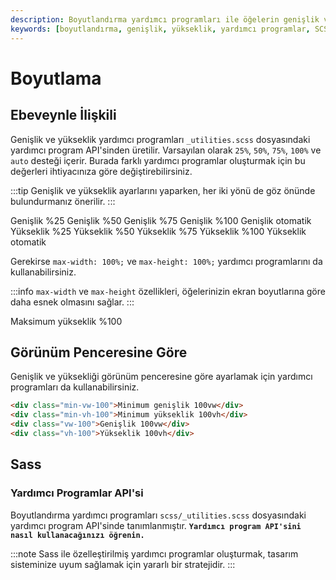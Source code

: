 ```yaml
---
description: Boyutlandırma yardımcı programları ile öğelerin genişlik ve yükseklik ayarlarını kolayca yapın. Farklı boyut seçenekleri ve özelleştirme ile kendi ihtiyaçlarınıza uygun hale getirin.
keywords: [boyutlandırma, genişlik, yükseklik, yardımcı programlar, SCSS]
---
```


# Boyutlama

## Ebeveynle İlişkili

Genişlik ve yükseklik yardımcı programları `_utilities.scss` dosyasındaki yardımcı program API'sinden üretilir. Varsayılan olarak `25%`, `50%`, `75%`, `100%` ve `auto` desteği içerir. Burada farklı yardımcı programlar oluşturmak için bu değerleri ihtiyacınıza göre değiştirebilirsiniz.

:::tip
Genişlik ve yükseklik ayarlarını yaparken, her iki yönü de göz önünde bulundurmanız önerilir.
:::


Genişlik %25
Genişlik %50
Genişlik %75
Genişlik %100
Genişlik otomatik
  Yükseklik %25
  Yükseklik %50
  Yükseklik %75
  Yükseklik %100
  Yükseklik otomatik

Gerekirse `max-width: 100%;` ve `max-height: 100%;` yardımcı programlarını da kullanabilirsiniz.

:::info
`max-width` ve `max-height` özellikleri, öğelerinizin ekran boyutlarına göre daha esnek olmasını sağlar.
:::



  Maksimum yükseklik %100

## Görünüm Penceresine Göre

Genişlik ve yüksekliği görünüm penceresine göre ayarlamak için yardımcı programları da kullanabilirsiniz.

```html
<div class="min-vw-100">Minimum genişlik 100vw</div>
<div class="min-vh-100">Minimum yükseklik 100vh</div>
<div class="vw-100">Genişlik 100vw</div>
<div class="vh-100">Yükseklik 100vh</div>
```

## Sass

### Yardımcı Programlar API'si

Boyutlandırma yardımcı programları `scss/_utilities.scss` dosyasındaki yardımcı program API'sinde tanımlanmıştır. **`Yardımcı program API'sini nasıl kullanacağınızı öğrenin.`**

:::note
Sass ile özelleştirilmiş yardımcı programlar oluşturmak, tasarım sisteminize uyum sağlamak için yararlı bir stratejidir.
:::

